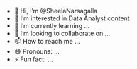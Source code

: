 - 👋 Hi, I’m @SheelaNarsagalla
- 👀 I’m interested in Data Analyst content
- 🌱 I’m currently learning ...
- 💞️ I’m looking to collaborate on ...
- 📫 How to reach me ...
- 😄 Pronouns: ...
- ⚡ Fun fact: ...

<!---
SheelaNarsagalla/SheelaNarsagalla is a ✨ special ✨ repository because its `README.md` (this file) appears on your GitHub profile.
You can click the Preview link to take a look at your changes.
--->
